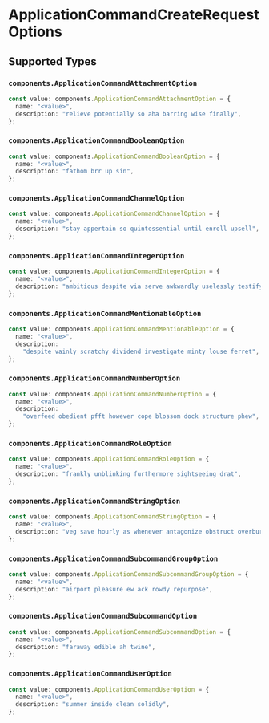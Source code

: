 # ApplicationCommandCreateRequestOptions


## Supported Types

### `components.ApplicationCommandAttachmentOption`

```typescript
const value: components.ApplicationCommandAttachmentOption = {
  name: "<value>",
  description: "relieve potentially so aha barring wise finally",
};
```

### `components.ApplicationCommandBooleanOption`

```typescript
const value: components.ApplicationCommandBooleanOption = {
  name: "<value>",
  description: "fathom brr up sin",
};
```

### `components.ApplicationCommandChannelOption`

```typescript
const value: components.ApplicationCommandChannelOption = {
  name: "<value>",
  description: "stay appertain so quintessential until enroll upsell",
};
```

### `components.ApplicationCommandIntegerOption`

```typescript
const value: components.ApplicationCommandIntegerOption = {
  name: "<value>",
  description: "ambitious despite via serve awkwardly uselessly testify",
};
```

### `components.ApplicationCommandMentionableOption`

```typescript
const value: components.ApplicationCommandMentionableOption = {
  name: "<value>",
  description:
    "despite vainly scratchy dividend investigate minty louse ferret",
};
```

### `components.ApplicationCommandNumberOption`

```typescript
const value: components.ApplicationCommandNumberOption = {
  name: "<value>",
  description:
    "overfeed obedient pfft however cope blossom dock structure phew",
};
```

### `components.ApplicationCommandRoleOption`

```typescript
const value: components.ApplicationCommandRoleOption = {
  name: "<value>",
  description: "frankly unblinking furthermore sightseeing drat",
};
```

### `components.ApplicationCommandStringOption`

```typescript
const value: components.ApplicationCommandStringOption = {
  name: "<value>",
  description: "veg save hourly as whenever antagonize obstruct overburden",
};
```

### `components.ApplicationCommandSubcommandGroupOption`

```typescript
const value: components.ApplicationCommandSubcommandGroupOption = {
  name: "<value>",
  description: "airport pleasure ew ack rowdy repurpose",
};
```

### `components.ApplicationCommandSubcommandOption`

```typescript
const value: components.ApplicationCommandSubcommandOption = {
  name: "<value>",
  description: "faraway edible ah twine",
};
```

### `components.ApplicationCommandUserOption`

```typescript
const value: components.ApplicationCommandUserOption = {
  name: "<value>",
  description: "summer inside clean solidly",
};
```

